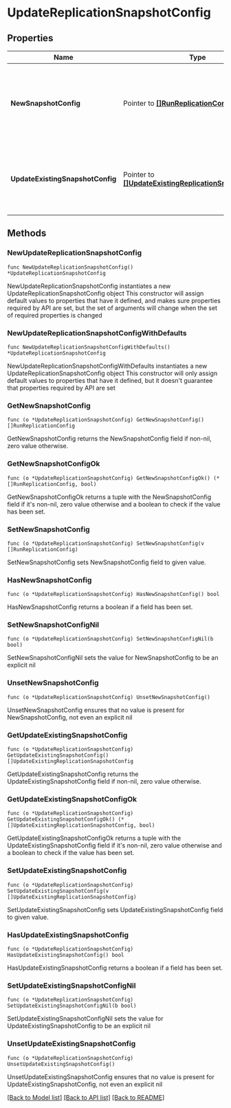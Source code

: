 # UpdateReplicationSnapshotConfig

## Properties

Name | Type | Description | Notes
------------ | ------------- | ------------- | -------------
**NewSnapshotConfig** | Pointer to [**[]RunReplicationConfig**](RunReplicationConfig.md) | Specifies the new configuration about adding Replication Snapshot to existing Protection Group Run. | [optional] 
**UpdateExistingSnapshotConfig** | Pointer to [**[]UpdateExistingReplicationSnapshotConfig**](UpdateExistingReplicationSnapshotConfig.md) | Specifies the configuration about updating an existing Replication Snapshot Run. | [optional] 

## Methods

### NewUpdateReplicationSnapshotConfig

`func NewUpdateReplicationSnapshotConfig() *UpdateReplicationSnapshotConfig`

NewUpdateReplicationSnapshotConfig instantiates a new UpdateReplicationSnapshotConfig object
This constructor will assign default values to properties that have it defined,
and makes sure properties required by API are set, but the set of arguments
will change when the set of required properties is changed

### NewUpdateReplicationSnapshotConfigWithDefaults

`func NewUpdateReplicationSnapshotConfigWithDefaults() *UpdateReplicationSnapshotConfig`

NewUpdateReplicationSnapshotConfigWithDefaults instantiates a new UpdateReplicationSnapshotConfig object
This constructor will only assign default values to properties that have it defined,
but it doesn't guarantee that properties required by API are set

### GetNewSnapshotConfig

`func (o *UpdateReplicationSnapshotConfig) GetNewSnapshotConfig() []RunReplicationConfig`

GetNewSnapshotConfig returns the NewSnapshotConfig field if non-nil, zero value otherwise.

### GetNewSnapshotConfigOk

`func (o *UpdateReplicationSnapshotConfig) GetNewSnapshotConfigOk() (*[]RunReplicationConfig, bool)`

GetNewSnapshotConfigOk returns a tuple with the NewSnapshotConfig field if it's non-nil, zero value otherwise
and a boolean to check if the value has been set.

### SetNewSnapshotConfig

`func (o *UpdateReplicationSnapshotConfig) SetNewSnapshotConfig(v []RunReplicationConfig)`

SetNewSnapshotConfig sets NewSnapshotConfig field to given value.

### HasNewSnapshotConfig

`func (o *UpdateReplicationSnapshotConfig) HasNewSnapshotConfig() bool`

HasNewSnapshotConfig returns a boolean if a field has been set.

### SetNewSnapshotConfigNil

`func (o *UpdateReplicationSnapshotConfig) SetNewSnapshotConfigNil(b bool)`

 SetNewSnapshotConfigNil sets the value for NewSnapshotConfig to be an explicit nil

### UnsetNewSnapshotConfig
`func (o *UpdateReplicationSnapshotConfig) UnsetNewSnapshotConfig()`

UnsetNewSnapshotConfig ensures that no value is present for NewSnapshotConfig, not even an explicit nil
### GetUpdateExistingSnapshotConfig

`func (o *UpdateReplicationSnapshotConfig) GetUpdateExistingSnapshotConfig() []UpdateExistingReplicationSnapshotConfig`

GetUpdateExistingSnapshotConfig returns the UpdateExistingSnapshotConfig field if non-nil, zero value otherwise.

### GetUpdateExistingSnapshotConfigOk

`func (o *UpdateReplicationSnapshotConfig) GetUpdateExistingSnapshotConfigOk() (*[]UpdateExistingReplicationSnapshotConfig, bool)`

GetUpdateExistingSnapshotConfigOk returns a tuple with the UpdateExistingSnapshotConfig field if it's non-nil, zero value otherwise
and a boolean to check if the value has been set.

### SetUpdateExistingSnapshotConfig

`func (o *UpdateReplicationSnapshotConfig) SetUpdateExistingSnapshotConfig(v []UpdateExistingReplicationSnapshotConfig)`

SetUpdateExistingSnapshotConfig sets UpdateExistingSnapshotConfig field to given value.

### HasUpdateExistingSnapshotConfig

`func (o *UpdateReplicationSnapshotConfig) HasUpdateExistingSnapshotConfig() bool`

HasUpdateExistingSnapshotConfig returns a boolean if a field has been set.

### SetUpdateExistingSnapshotConfigNil

`func (o *UpdateReplicationSnapshotConfig) SetUpdateExistingSnapshotConfigNil(b bool)`

 SetUpdateExistingSnapshotConfigNil sets the value for UpdateExistingSnapshotConfig to be an explicit nil

### UnsetUpdateExistingSnapshotConfig
`func (o *UpdateReplicationSnapshotConfig) UnsetUpdateExistingSnapshotConfig()`

UnsetUpdateExistingSnapshotConfig ensures that no value is present for UpdateExistingSnapshotConfig, not even an explicit nil

[[Back to Model list]](../README.md#documentation-for-models) [[Back to API list]](../README.md#documentation-for-api-endpoints) [[Back to README]](../README.md)


